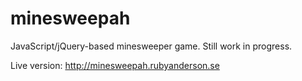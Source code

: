 # minesweepah
JavaScript/jQuery-based minesweeper game. Still work in progress.

Live version: http://minesweepah.rubyanderson.se
